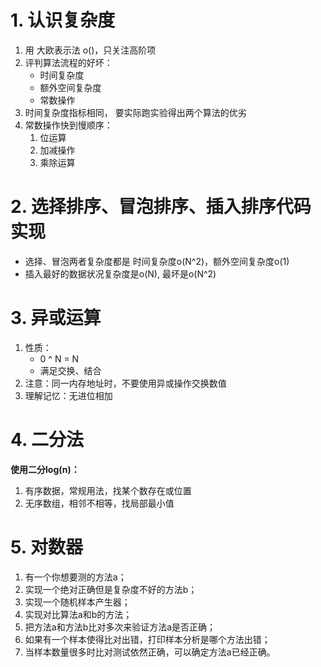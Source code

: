 # 1. 认识复杂度

1. 用 大欧表示法 o()，只关注高阶项
2. 评判算法流程的好坏：
   - 时间复杂度
   - 额外空间复杂度
   - 常数操作
3. 时间复杂度指标相同， 要实际跑实验得出两个算法的优劣
4. 常数操作快到慢顺序：
   1. 位运算
   2. 加减操作
   3. 乘除运算

# 2. 选择排序、冒泡排序、插入排序代码实现

- 选择、冒泡两者复杂度都是 时间复杂度o(N^2)，额外空间复杂度o(1)
- 插入最好的数据状况复杂度是o(N), 最坏是o(N^2)



# 3. 异或运算

1. 性质：
   - 0 ^ N = N
   - 满足交换、结合
2. 注意：同一内存地址时，不要使用异或操作交换数值
3. 理解记忆：无进位相加



# 4. 二分法

**使用二分log(n)：**

1. 有序数据，常规用法，找某个数存在或位置
2. 无序数组，相邻不相等，找局部最小值



# 5. 对数器

1. 有一个你想要测的方法a；
2. 实现一个绝对正确但是复杂度不好的方法b；
3. 实现一个随机样本产生器；
4. 实现对比算法a和b的方法；
5. 把方法a和方法b比对多次来验证方法a是否正确；
6. 如果有一个样本使得比对出错，打印样本分析是哪个方法出错；
7. 当样本数量很多时比对测试依然正确，可以确定方法a已经正确。

